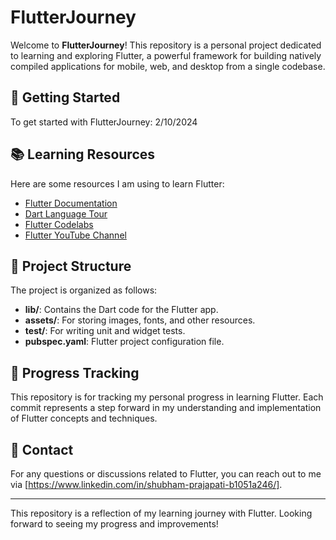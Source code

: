# FlutterJourney

Welcome to **FlutterJourney**! This repository is a personal project dedicated to learning and exploring Flutter, a powerful framework for building natively compiled applications for mobile, web, and desktop from a single codebase.

## 🚀 Getting Started

To get started with FlutterJourney: 2/10/2024

## 📚 Learning Resources

Here are some resources I am using to learn Flutter:

- [Flutter Documentation](https://flutter.dev/docs)
- [Dart Language Tour](https://dart.dev/guides/language/language-tour)
- [Flutter Codelabs](https://flutter.dev/docs/codelabs)
- [Flutter YouTube Channel](https://www.youtube.com/c/FlutterDev)

## 📁 Project Structure

The project is organized as follows:

- **lib/**: Contains the Dart code for the Flutter app.
- **assets/**: For storing images, fonts, and other resources.
- **test/**: For writing unit and widget tests.
- **pubspec.yaml**: Flutter project configuration file.

## 📄 Progress Tracking

This repository is for tracking my personal progress in learning Flutter. Each commit represents a step forward in my understanding and implementation of Flutter concepts and techniques.

## 💬 Contact

For any questions or discussions related to Flutter, you can reach out to me via [https://www.linkedin.com/in/shubham-prajapati-b1051a246/].

---

This repository is a reflection of my learning journey with Flutter. Looking forward to seeing my progress and improvements!
